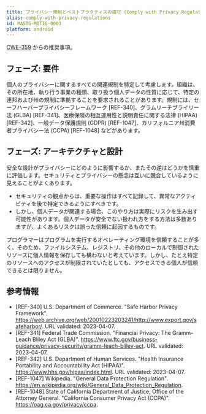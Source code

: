 ```yaml
---
title: プライバシー規制とベストプラクティスの遵守 (Comply with Privacy Regulations and Best Practices)
alias: comply-with-privacy-regulations
id: MASTG-MITIG-0003
platform: android
---
```



[CWE-359](https://cwe.mitre.org/data/definitions/359.html) からの推奨事項。

## フェーズ: 要件

個人のプライバシーに関するすべての関連規制を特定して考慮します。組織は、その所在地、執り行う事業の種類、取り扱う個人データの性質に応じて、特定の連邦および州の規制に準拠することを要求されることがあります。規制には、セーフハーバープライバシーフレームワーク [REF-340]、グラムリーチブライリー法 (GLBA) [REF-341]、医療保険の相互運用性と説明責任に関する法律 (HIPAA) [REF-342]、一般データ保護規則 (GDPR) [REF-1047]、カリフォルニア州消費者プライバシー法 (CCPA) [REF-1048] などがあります。

## フェーズ: アーキテクチャと設計

安全な設計がプライバシーにどのように影響するか、またその逆はどうかを慎重に評価します。セキュリティとプライバシーの懸念は互いに競合しているように見えることがよくあります。

- セキュリティの観点からは、重要な操作はすべて記録して、異常なアクティビティを後で特定できるようにすべきです。
- しかし、個人データが関連する場合、このやり方は実際にリスクを生み出す可能性があります。個人データが安全でない扱われ方をする方法は多数ありますが、よくあるリスクは誤った信頼に起因するものです。

プログラマーはプログラムを実行するオペレーティング環境を信頼することが多く、そのため、ファイルシステム、レジストリ、その他のローカルで制御されたリソースに個人情報を保存しても構わないと考えています。しかし、たとえ特定のリソースへのアクセスが制限されていたとしても、アクセスできる個人が信頼できるとは限りません。

## 参考情報

- [REF-340] U.S. Department of Commerce. "Safe Harbor Privacy Framework". <https://web.archive.org/web/20010223203241/http://www.export.gov/safeharbor/>. URL validated: 2023-04-07.
- [REF-341] Federal Trade Commission. "Financial Privacy: The Gramm-Leach Bliley Act (GLBA)". <https://www.ftc.gov/business-guidance/privacy-security/gramm-leach-bliley-act>. URL validated: 2023-04-07.
- [REF-342] U.S. Department of Human Services. "Health Insurance Portability and Accountability Act (HIPAA)". <https://www.hhs.gov/hipaa/index.html>. URL validated: 2023-04-07.
- [REF-1047] Wikipedia. "General Data Protection Regulation". <https://en.wikipedia.org/wiki/General_Data_Protection_Regulation>.
- [REF-1048] State of California Department of Justice, Office of the Attorney General. "California Consumer Privacy Act (CCPA)". <https://oag.ca.gov/privacy/ccpa>.

